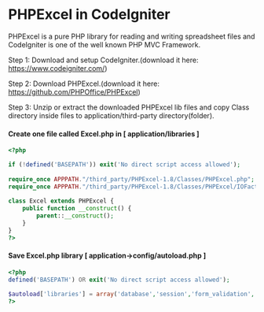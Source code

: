 PHPExcel in CodeIgniter
========

PHPExcel is a pure PHP library for reading and writing spreadsheet files and CodeIgniter is one of the well known PHP MVC Framework.

Step 1: Download and setup CodeIgniter.(download it here: https://www.codeigniter.com/)

Step 2: Download PHPExcel.(download it here: https://github.com/PHPOffice/PHPExcel)

Step 3: Unzip or extract the downloaded PHPExcel lib files and copy Class directory inside files to application/third-party directory(folder).



#### Create one file called Excel.php in  [ application/libraries ]
```php
<?php

if (!defined('BASEPATH')) exit('No direct script access allowed');  
 
require_once APPPATH."/third_party/PHPExcel-1.8/Classes/PHPExcel.php";
require_once APPPATH."/third_party/PHPExcel-1.8/Classes/PHPExcel/IOFactory.php";
 
class Excel extends PHPExcel {
    public function __construct() {
        parent::__construct();
    }
}
?>
```


#### Save Excel.php library [ application->config/autoload.php ]
```php
<?php
defined('BASEPATH') OR exit('No direct script access allowed');  
 
$autoload['libraries'] = array('database','session','form_validation','excel');
?>
``` 
